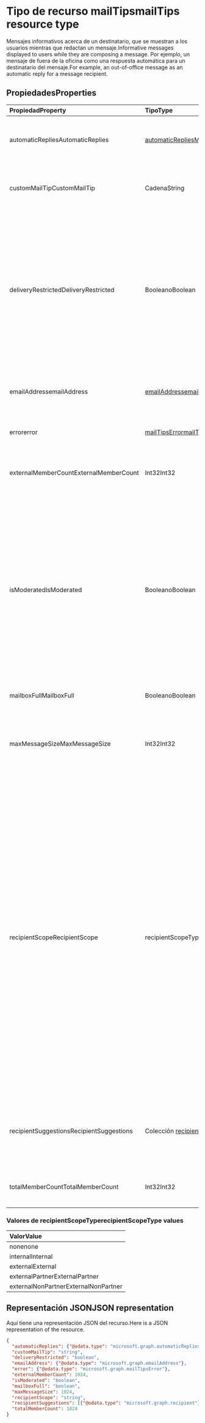 # <a name="mailtips-resource-type"></a><span data-ttu-id="0c549-101">Tipo de recurso mailTips</span><span class="sxs-lookup"><span data-stu-id="0c549-101">mailTips resource type</span></span>

<span data-ttu-id="0c549-102">Mensajes informativos acerca de un destinatario, que se muestran a los usuarios mientras que redactan un mensaje.</span><span class="sxs-lookup"><span data-stu-id="0c549-102">Informative messages displayed to users while they are composing a message.</span></span> <span data-ttu-id="0c549-103">Por ejemplo, un mensaje de fuera de la oficina como una respuesta automática para un destinatario del mensaje.</span><span class="sxs-lookup"><span data-stu-id="0c549-103">For example, an out-of-office message as an automatic reply for a message recipient.</span></span>


## <a name="properties"></a><span data-ttu-id="0c549-104">Propiedades</span><span class="sxs-lookup"><span data-stu-id="0c549-104">Properties</span></span>
| <span data-ttu-id="0c549-105">Propiedad</span><span class="sxs-lookup"><span data-stu-id="0c549-105">Property</span></span>     | <span data-ttu-id="0c549-106">Tipo</span><span class="sxs-lookup"><span data-stu-id="0c549-106">Type</span></span>   |<span data-ttu-id="0c549-107">Descripción</span><span class="sxs-lookup"><span data-stu-id="0c549-107">Description</span></span>|
|:---------------|:--------|:----------|
| <span data-ttu-id="0c549-108">automaticReplies</span><span class="sxs-lookup"><span data-stu-id="0c549-108">AutomaticReplies</span></span> | [<span data-ttu-id="0c549-109">automaticRepliesMailTips</span><span class="sxs-lookup"><span data-stu-id="0c549-109">AutomaticRepliesMailTips</span></span>](../resources/automaticrepliesmailtips.md) | <span data-ttu-id="0c549-110">Sugerencias por correo para la respuesta automática si el destinatario lo ha configurado.</span><span class="sxs-lookup"><span data-stu-id="0c549-110">Mail tips for automatic reply if it has been set up by the recipient.</span></span> |
| <span data-ttu-id="0c549-111">customMailTip</span><span class="sxs-lookup"><span data-stu-id="0c549-111">CustomMailTip</span></span> | <span data-ttu-id="0c549-112">Cadena</span><span class="sxs-lookup"><span data-stu-id="0c549-112">String</span></span> | <span data-ttu-id="0c549-113">Una sugerencia de correo personalizada que se puede configurar en el buzón del destinatario.</span><span class="sxs-lookup"><span data-stu-id="0c549-113">A custom mail tip that can be set on the recipient's mailbox.</span></span> |
| <span data-ttu-id="0c549-114">deliveryRestricted</span><span class="sxs-lookup"><span data-stu-id="0c549-114">DeliveryRestricted</span></span>| <span data-ttu-id="0c549-115">Booleano</span><span class="sxs-lookup"><span data-stu-id="0c549-115">Boolean</span></span> | <span data-ttu-id="0c549-116">Si el buzón del destinatario está restringido, por ejemplo, si solo acepta mensajes de una lista predefinida de remitentes, rechaza mensajes de una lista predefinida de remitentes o acepta mensajes de solo remitentes autenticados.</span><span class="sxs-lookup"><span data-stu-id="0c549-116">Whether the recipient's mailbox is restricted, for example, accepting messages from only a predefined list of senders, rejecting messages from a predefined list of senders, or accepting messages from only authenticated senders.</span></span> |
| <span data-ttu-id="0c549-117">emailAddress</span><span class="sxs-lookup"><span data-stu-id="0c549-117">emailAddress</span></span> | [<span data-ttu-id="0c549-118">emailAddress</span><span class="sxs-lookup"><span data-stu-id="0c549-118">emailAddress</span></span>](../resources/emailaddress.md) | <span data-ttu-id="0c549-119">La dirección de correo electrónico del destinatario para recibir sugerencias de correo.</span><span class="sxs-lookup"><span data-stu-id="0c549-119">The email address of the recipient to get mailtips for.</span></span> |
| <span data-ttu-id="0c549-120">error</span><span class="sxs-lookup"><span data-stu-id="0c549-120">error</span></span> | [<span data-ttu-id="0c549-121">mailTipsError</span><span class="sxs-lookup"><span data-stu-id="0c549-121">mailTipsError</span></span>](../resources/mailtipserror.md) | <span data-ttu-id="0c549-122">Errores que ocurren durante la acción [GetMailTips](../api/user_getmailtips.md).</span><span class="sxs-lookup"><span data-stu-id="0c549-122">Errors that occur during the [GetMailTips](../api/user_getmailtips.md) action.</span></span> |
| <span data-ttu-id="0c549-123">externalMemberCount</span><span class="sxs-lookup"><span data-stu-id="0c549-123">ExternalMemberCount</span></span> | <span data-ttu-id="0c549-124">Int32</span><span class="sxs-lookup"><span data-stu-id="0c549-124">Int32</span></span> | <span data-ttu-id="0c549-125">La cantidad de miembros externos si el destinatario es una lista de distribución.</span><span class="sxs-lookup"><span data-stu-id="0c549-125">The number of external members if the recipient is a distribution list.</span></span> |
| <span data-ttu-id="0c549-126">isModerated</span><span class="sxs-lookup"><span data-stu-id="0c549-126">IsModerated</span></span> |<span data-ttu-id="0c549-127">Booleano</span><span class="sxs-lookup"><span data-stu-id="0c549-127">Boolean</span></span>  | <span data-ttu-id="0c549-128">Si el envío de mensajes al destinatario requiere aprobación.</span><span class="sxs-lookup"><span data-stu-id="0c549-128">Whether sending messages to the recipient requires approval.</span></span> <span data-ttu-id="0c549-129">Por ejemplo, si el destinatario es una gran lista de distribución y se ha configurado un moderador para aprobar los mensajes enviados a esa lista de distribución, o si el envío de mensajes a un destinatario requiere la aprobación del administrador del destinatario.</span><span class="sxs-lookup"><span data-stu-id="0c549-129">For example, if the recipient is a large distribution list and a moderator has been set up to approve messages sent to that distribution list, or if sending messages to a recipient requires approval of the recipient's manager.</span></span> |
| <span data-ttu-id="0c549-130">mailboxFull</span><span class="sxs-lookup"><span data-stu-id="0c549-130">MailboxFull</span></span> | <span data-ttu-id="0c549-131">Booleano</span><span class="sxs-lookup"><span data-stu-id="0c549-131">Boolean</span></span> | <span data-ttu-id="0c549-132">El estado de lleno del buzón del destinatario.</span><span class="sxs-lookup"><span data-stu-id="0c549-132">The mailbox full status of the recipient.</span></span> |
| <span data-ttu-id="0c549-133">maxMessageSize</span><span class="sxs-lookup"><span data-stu-id="0c549-133">MaxMessageSize</span></span> | <span data-ttu-id="0c549-134">Int32</span><span class="sxs-lookup"><span data-stu-id="0c549-134">Int32</span></span> | <span data-ttu-id="0c549-135">El tamaño máximo de mensaje que se ha configurado para la organización o el buzón del destinatario.</span><span class="sxs-lookup"><span data-stu-id="0c549-135">The maximum message size that has been configured for the recipient's organization or mailbox.</span></span> |
| <span data-ttu-id="0c549-136">recipientScope</span><span class="sxs-lookup"><span data-stu-id="0c549-136">RecipientScope</span></span> | <span data-ttu-id="0c549-137">recipientScopeType</span><span class="sxs-lookup"><span data-stu-id="0c549-137">RecipientScopeType</span></span> | <span data-ttu-id="0c549-138">El ámbito del destinatario.</span><span class="sxs-lookup"><span data-stu-id="0c549-138">The scope of the recipient, such as internal, external, partner.</span></span> <span data-ttu-id="0c549-139">Los valores posibles son: `none`, `internal`, `external`, `externalPartner` y `externalNonParther`.</span><span class="sxs-lookup"><span data-stu-id="0c549-139">Possible values are: `none`, `internal`, `external`, `externalPartner`, `externalNonParther`.</span></span> <span data-ttu-id="0c549-140">Por ejemplo, un administrador puede establecer que otra organización sea su "socio".</span><span class="sxs-lookup"><span data-stu-id="0c549-140">For example, an administrator can set another organization to be its "partner".</span></span> <span data-ttu-id="0c549-141">El ámbito es útil si un administrador desea que ciertas sugerencias de correo sean accesibles para ciertos ámbitos.</span><span class="sxs-lookup"><span data-stu-id="0c549-141">The scope is useful if an administrator wants certain mailtips to be accessible to certain scopes.</span></span> <span data-ttu-id="0c549-142">También es útil para los remitentes, para informarles de que su mensaje puede salir de la organización y ayudarles a tomar las decisiones correctas sobre la redacción, el tono y el contenido.</span><span class="sxs-lookup"><span data-stu-id="0c549-142">It's also useful to senders to inform them that their message may leave the organization, helping them make the correct decisions about wording, tone and content.</span></span>|
| <span data-ttu-id="0c549-143">recipientSuggestions</span><span class="sxs-lookup"><span data-stu-id="0c549-143">RecipientSuggestions</span></span> | <span data-ttu-id="0c549-144">Colección [recipient](../resources/recipient.md)</span><span class="sxs-lookup"><span data-stu-id="0c549-144">[recipient](../resources/recipient.md) collection</span></span> | <span data-ttu-id="0c549-145">Destinatarios sugeridos basados ​​en contextos anteriores donde aparecen en el mismo mensaje.</span><span class="sxs-lookup"><span data-stu-id="0c549-145">Recipients suggested based on previous contexts where they appear in the same message.</span></span> |
| <span data-ttu-id="0c549-146">totalMemberCount</span><span class="sxs-lookup"><span data-stu-id="0c549-146">TotalMemberCount</span></span> | <span data-ttu-id="0c549-147">Int32</span><span class="sxs-lookup"><span data-stu-id="0c549-147">Int32</span></span> | <span data-ttu-id="0c549-148">La cantidad de miembros si el destinatario es una lista de distribución.</span><span class="sxs-lookup"><span data-stu-id="0c549-148">The number of members if the recipient is a distribution list.</span></span> |

### <a name="recipientscopetype-values"></a><span data-ttu-id="0c549-149">Valores de recipientScopeType</span><span class="sxs-lookup"><span data-stu-id="0c549-149">recipientScopeType values</span></span>

| <span data-ttu-id="0c549-150">Valor</span><span class="sxs-lookup"><span data-stu-id="0c549-150">Value</span></span>
|:-------------------------
| <span data-ttu-id="0c549-151">none</span><span class="sxs-lookup"><span data-stu-id="0c549-151">none</span></span>
| <span data-ttu-id="0c549-152">internal</span><span class="sxs-lookup"><span data-stu-id="0c549-152">Internal</span></span>
| <span data-ttu-id="0c549-153">external</span><span class="sxs-lookup"><span data-stu-id="0c549-153">External</span></span>
| <span data-ttu-id="0c549-154">externalPartner</span><span class="sxs-lookup"><span data-stu-id="0c549-154">ExternalPartner</span></span>
| <span data-ttu-id="0c549-155">externalNonPartner</span><span class="sxs-lookup"><span data-stu-id="0c549-155">ExternalNonPartner</span></span>


## <a name="json-representation"></a><span data-ttu-id="0c549-156">Representación JSON</span><span class="sxs-lookup"><span data-stu-id="0c549-156">JSON representation</span></span>

<span data-ttu-id="0c549-157">Aquí tiene una representación JSON del recurso.</span><span class="sxs-lookup"><span data-stu-id="0c549-157">Here is a JSON representation of the resource.</span></span>

<!-- {
  "blockType": "resource",
  "optionalProperties": [
    "automaticReplies",
    "customMailTip",
    "deliveryRestricted",
    "emailAddress",
    "error",
    "externalMemberCount",
    "isModerated",
    "mailboxFull",
    "maxMessageSize",
    "recipientScope",
    "recipientSuggestions",
    "totalMemberCount"
  ],
  "@odata.type": "microsoft.graph.mailTips"
}-->

```json
{
  "automaticReplies": {"@odata.type": "microsoft.graph.automaticRepliesMailTips"},
  "customMailTip": "string",
  "deliveryRestricted": "boolean",
  "emailAddress": {"@odata.type": "microsoft.graph.emailAddress"},
  "error": {"@odata.type": "microsoft.graph.mailTipsError"},
  "externalMemberCount": 1024,
  "isModerated": "boolean",
  "mailboxFull": "boolean",
  "maxMessageSize": 1024,
  "recipientScope": "string",
  "recipientSuggestions": [{"@odata.type": "microsoft.graph.recipient"}],
  "totalMemberCount": 1024
}

```

<!-- uuid: 8fcb5dbc-d5aa-4681-8e31-b001d5168d79
2015-10-25 14:57:30 UTC -->
<!-- {
  "type": "#page.annotation",
  "description": "mailtips resource",
  "keywords": "",
  "section": "documentation",
  "tocPath": ""
}-->
